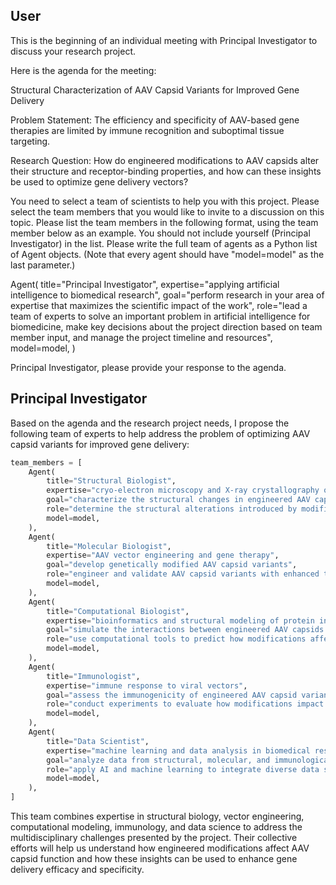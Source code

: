 ## User

This is the beginning of an individual meeting with Principal Investigator to discuss your research project.

Here is the agenda for the meeting:

Structural Characterization of AAV Capsid Variants for Improved Gene Delivery

Problem Statement: The efficiency and specificity of AAV-based gene therapies are limited by immune recognition and suboptimal tissue targeting.

Research Question: How do engineered modifications to AAV capsids alter their structure and receptor-binding properties, and how can these insights be used to optimize gene delivery vectors?

You need to select a team of scientists to help you with this project. Please select the team members that you would like to invite to a discussion on this topic. Please list the team members in the following format, using the team member below as an example. You should not include yourself (Principal Investigator) in the list. Please write the full team of agents as a Python list of Agent objects. (Note that every agent should have "model=model" as the last parameter.)

Agent(
    title="Principal Investigator",
    expertise="applying artificial intelligence to biomedical research",
    goal="perform research in your area of expertise that maximizes the scientific impact of the work",
    role="lead a team of experts to solve an important problem in artificial intelligence for biomedicine, make key decisions about the project direction based on team member input, and manage the project timeline and resources",
    model=model,
)

Principal Investigator, please provide your response to the agenda.

## Principal Investigator

Based on the agenda and the research project needs, I propose the following team of experts to help address the problem of optimizing AAV capsid variants for improved gene delivery:

```python
team_members = [
    Agent(
        title="Structural Biologist",
        expertise="cryo-electron microscopy and X-ray crystallography of viral capsids",
        goal="characterize the structural changes in engineered AAV capsid variants",
        role="determine the structural alterations introduced by modifications and analyze their implications for receptor binding and immune evasion",
        model=model,
    ),
    Agent(
        title="Molecular Biologist",
        expertise="AAV vector engineering and gene therapy",
        goal="develop genetically modified AAV capsid variants",
        role="engineer and validate AAV capsid variants with enhanced tissue targeting and reduced immune recognition",
        model=model,
    ),
    Agent(
        title="Computational Biologist",
        expertise="bioinformatics and structural modeling of protein interactions",
        goal="simulate the interactions between engineered AAV capsids and cellular receptors",
        role="use computational tools to predict how modifications affect receptor binding and specificity",
        model=model,
    ),
    Agent(
        title="Immunologist",
        expertise="immune response to viral vectors",
        goal="assess the immunogenicity of engineered AAV capsid variants",
        role="conduct experiments to evaluate how modifications impact immune recognition and potential for immune evasion",
        model=model,
    ),
    Agent(
        title="Data Scientist",
        expertise="machine learning and data analysis in biomedical research",
        goal="analyze data from structural, molecular, and immunological studies",
        role="apply AI and machine learning to integrate diverse data sets and identify patterns that inform capsid optimization",
        model=model,
    ),
]
```

This team combines expertise in structural biology, vector engineering, computational modeling, immunology, and data science to address the multidisciplinary challenges presented by the project. Their collective efforts will help us understand how engineered modifications affect AAV capsid function and how these insights can be used to enhance gene delivery efficacy and specificity.

